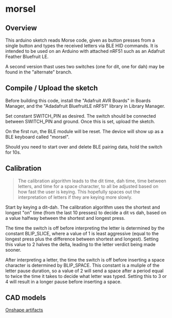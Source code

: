 morsel
=======

## Overview

This arduino sketch reads Morse code, given as button presses from a single
button and types the received letters via BLE HID commands. It is intended to
be used on an Arduino with attached nRF51 such as an Adafruit Feather 
Bluefruit LE.

A second version thast uses two switches (one for dit, one for dah) may be
found in the "alternate" branch.

## Compile / Upload the sketch

Before building this code, install the "Adafruit AVR Boards" in Boards Manager,
and the "Adadafruit BluefruitLE nRF51" library in Library Manager.

Set constant SWITCH_PIN as desired. The switch should be connected between
SWITCH_PIN and ground. Once this is set, upload the sketch.

On the first run, the BLE module will be reset. The device will show up as a
BLE keyboard called "morsel".

Should you need to start over and delete BLE pairing data, hold the switch
for 10s.

## Calibration

> The calibration algorithm leads to the dit time, dah time, time between
> letters, and time for a space character, to all be adjusted based on how
> fast the user is keying. This hopefully spaces out the interpretation of
> letters if they are keying more slowly.

Start by keying a dit-dah. The calibration algorithm uses the shortest and
longest "on" time (from the last 10 presses) to decide a dit vs dah, based on
a value halfway between the shortest and longest press.

The time the switch is off before interpreting the letter is determined by the
constant BLIP_SLICE, where a value of 1 is least aggressive (equal to the
longest press plus the difference between shortest and longest). Setting this
value to 2 halves the delta, leading to the letter verdict being made sooner.

After interpreting a letter, the time the switch is off before inserting a space
character is determined by BLIP_SPACE. This constant is a muliple of the letter
pause duration, so a value of 2 will send a space after a period equal to twice
the time it takes to decide what letter was typed. Setting this to 3 or 4 will
result in a longer pause before inserting a space.

## CAD models

[Onshape artifacts](https://cad.onshape.com/documents/a5cf00b2b2b8b7f75a416cac/w/fb23e6355082f36a0f72b345/e/167e129dd69e2a4ada7f6a7c)
